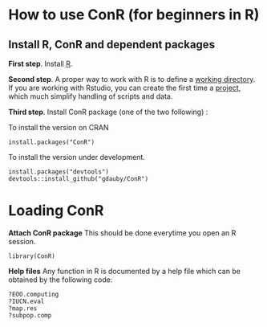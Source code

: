 
# How to use ConR (for beginners in R)

## Install R, ConR and dependent packages

**First step**. Install [R](https://cran.r-project.org/).

**Second step**. A proper way to work with R is to define a [working
directory](https://bookdown.org/ndphillips/YaRrr/the-working-directory.html).
If you are working with Rstudio, you can create the first time a
[project](https://bookdown.org/ndphillips/YaRrr/projects-in-rstudio.html),
which much simplify handling of scripts and data.

**Third step**. Install ConR package (one of the two following) :

To install the version on CRAN

    install.packages("ConR")

To install the version under development.

    install.packages("devtools")
    devtools::install_github("gdauby/ConR")

# Loading ConR

**Attach ConR package** This should be done everytime you open an R
session.

    library(ConR)

**Help files** Any function in R is documented by a help file which can
be obtained by the following code:

    ?EOO.computing
    ?IUCN.eval
    ?map.res
    ?subpop.comp
